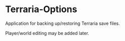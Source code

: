 # Terraria-Options
Application for backing up/restoring Terraria save files.

Player/world editing may be added later.
